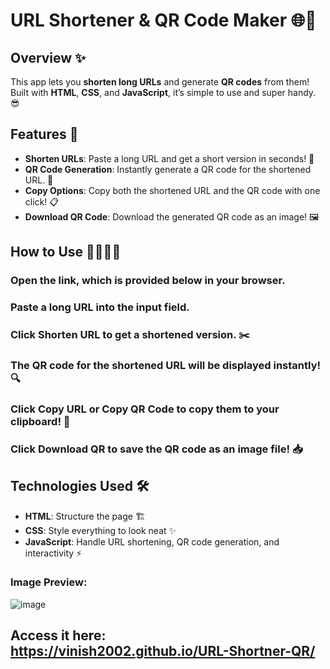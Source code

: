 # URL Shortener & QR Code Maker 🌐🔗

## Overview ✨
This app lets you **shorten long URLs** and generate **QR codes** from them! Built with **HTML**, **CSS**, and **JavaScript**, it’s simple to use and super handy. 😎

## Features 🚀
- **Shorten URLs**: Paste a long URL and get a short version in seconds! 🔽
- **QR Code Generation**: Instantly generate a QR code for the shortened URL. 📱
- **Copy Options**: Copy both the shortened URL and the QR code with one click! 📋
- **Download QR Code**: Download the generated QR code as an image! 🖼️


## How to Use 👩‍💻👨‍💻
### Open the link,  which is provided below in your browser.
### Paste a long URL into the input field.
### Click Shorten URL to get a shortened version. ✂️
### The QR code for the shortened URL will be displayed instantly! 🔍
### Click Copy URL or Copy QR Code to copy them to your clipboard! 📲
### Click Download QR to save the QR code as an image file! 📥

## Technologies Used 🛠️
- **HTML**: Structure the page 🏗️
- **CSS**: Style everything to look neat ✨
- **JavaScript**: Handle URL shortening, QR code generation, and interactivity ⚡


### Image Preview:
![image](https://github.com/user-attachments/assets/f0579a17-6d06-4385-b33d-77347118411b)

## Access it here: https://vinish2002.github.io/URL-Shortner-QR/
